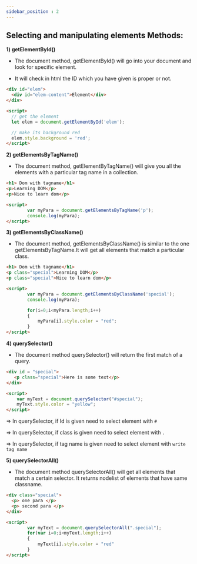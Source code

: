 ```yaml
---
sidebar_position : 2
---
```




## Selecting and manipulating elements Methods:

**1) getElementById()** 

- The document method, getElementById() will go into your document and look for specific element.

- It will check in html the ID which you have given is proper or not.

```html
<div id="elem">
  <div id="elem-content">Element</div>
</div>

<script>
  // get the element
  let elem = document.getElementById('elem');

  // make its background red
  elem.style.background = 'red';
</script>
```

**2) getElementsByTagName()** 

- The document method, getElementByTagName() will give you all the elements with a particular tag name in a collection.

```html
<h1> Dom with tagname</h1>
<p>Learning DOM</p>
<p>Nice to learn dom</p>

<script>
        var myPara = document.getElementsByTagName('p');
        console.log(myPara);
</script>
```

**3) getElementsByClassName()** 

- The document method, getElementsByClassName() is similar to the one getElementsByTagName.It will get all elements that match a particular class.

```html
<h1> Dom with tagname</h1>
<p class="special">Learning DOM</p>
<p class="special">Nice to learn dom</p>

<script>
        var myPara = document.getElementsByClassName('special');
        console.log(myPara);

        for(i=0;i<myPara.length;i++)
        {
            myPara[i].style.color = "red";
        }
</script>
```

**4) querySelector()** 

- The document method querySelector() will return the first match of a query.

```html
<div id = "special">
   <p class="special">Here is some text</p>
</div>

<script>
    var myText = document.querySelector("#special");
    myText.style.color = "yellow";
</script>
```

=> In querySelector, if Id is given need to select element with `#`

=> In querySelector, if class is given need to select element with `.`

=> In querySelector, if tag name is given need to select element with `write tag name`


**5) querySelectorAll()** 

- The document method querySelectorAll() will get all elements that match a certain selector. It returns nodelist of elements that have same classname.

```html
<div class="special">
  <p> one para </p>
  <p> second para </p>
</div>

<script>
        var myText = document.querySelectorAll(".special");
        for(var i=0;i<myText.length;i++)
        {
            myText[i].style.color = "red"
        }
</script>
```
